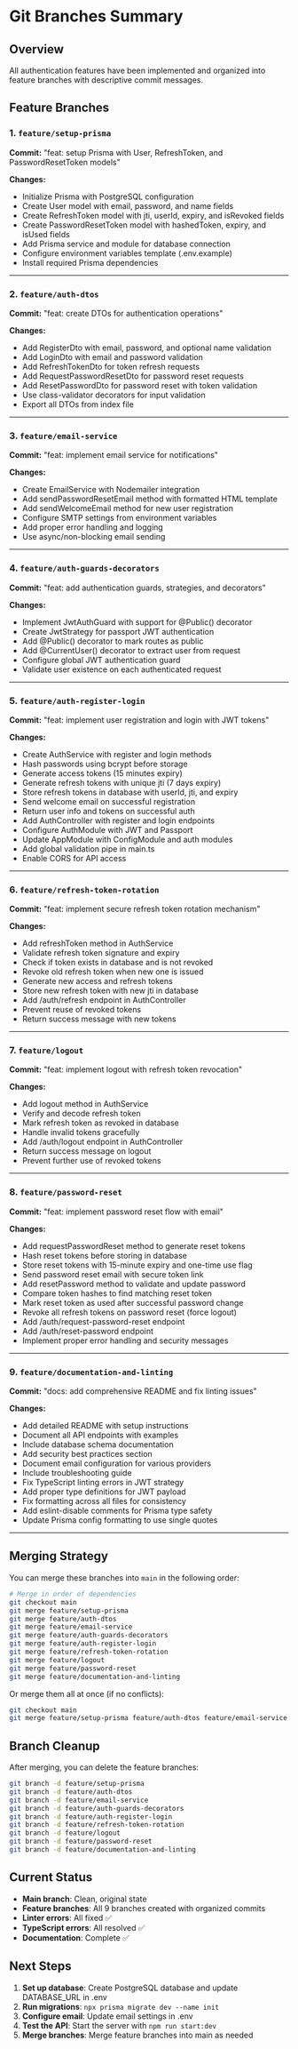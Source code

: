 # Git Branches Summary

## Overview

All authentication features have been implemented and organized into feature branches with descriptive commit messages.

## Feature Branches

### 1. `feature/setup-prisma`

**Commit:** "feat: setup Prisma with User, RefreshToken, and PasswordResetToken models"

**Changes:**

- Initialize Prisma with PostgreSQL configuration
- Create User model with email, password, and name fields
- Create RefreshToken model with jti, userId, expiry, and isRevoked fields
- Create PasswordResetToken model with hashedToken, expiry, and isUsed fields
- Add Prisma service and module for database connection
- Configure environment variables template (.env.example)
- Install required Prisma dependencies

---

### 2. `feature/auth-dtos`

**Commit:** "feat: create DTOs for authentication operations"

**Changes:**

- Add RegisterDto with email, password, and optional name validation
- Add LoginDto with email and password validation
- Add RefreshTokenDto for token refresh requests
- Add RequestPasswordResetDto for password reset requests
- Add ResetPasswordDto for password reset with token validation
- Use class-validator decorators for input validation
- Export all DTOs from index file

---

### 3. `feature/email-service`

**Commit:** "feat: implement email service for notifications"

**Changes:**

- Create EmailService with Nodemailer integration
- Add sendPasswordResetEmail method with formatted HTML template
- Add sendWelcomeEmail method for new user registration
- Configure SMTP settings from environment variables
- Add proper error handling and logging
- Use async/non-blocking email sending

---

### 4. `feature/auth-guards-decorators`

**Commit:** "feat: add authentication guards, strategies, and decorators"

**Changes:**

- Implement JwtAuthGuard with support for @Public() decorator
- Create JwtStrategy for passport JWT authentication
- Add @Public() decorator to mark routes as public
- Add @CurrentUser() decorator to extract user from request
- Configure global JWT authentication guard
- Validate user existence on each authenticated request

---

### 5. `feature/auth-register-login`

**Commit:** "feat: implement user registration and login with JWT tokens"

**Changes:**

- Create AuthService with register and login methods
- Hash passwords using bcrypt before storage
- Generate access tokens (15 minutes expiry)
- Generate refresh tokens with unique jti (7 days expiry)
- Store refresh tokens in database with userId, jti, and expiry
- Send welcome email on successful registration
- Return user info and tokens on successful auth
- Add AuthController with register and login endpoints
- Configure AuthModule with JWT and Passport
- Update AppModule with ConfigModule and auth modules
- Add global validation pipe in main.ts
- Enable CORS for API access

---

### 6. `feature/refresh-token-rotation`

**Commit:** "feat: implement secure refresh token rotation mechanism"

**Changes:**

- Add refreshToken method in AuthService
- Validate refresh token signature and expiry
- Check if token exists in database and is not revoked
- Revoke old refresh token when new one is issued
- Generate new access and refresh tokens
- Store new refresh token with new jti in database
- Add /auth/refresh endpoint in AuthController
- Prevent reuse of revoked tokens
- Return success message with new tokens

---

### 7. `feature/logout`

**Commit:** "feat: implement logout with refresh token revocation"

**Changes:**

- Add logout method in AuthService
- Verify and decode refresh token
- Mark refresh token as revoked in database
- Handle invalid tokens gracefully
- Add /auth/logout endpoint in AuthController
- Return success message on logout
- Prevent further use of revoked tokens

---

### 8. `feature/password-reset`

**Commit:** "feat: implement password reset flow with email"

**Changes:**

- Add requestPasswordReset method to generate reset tokens
- Hash reset tokens before storing in database
- Store reset tokens with 15-minute expiry and one-time use flag
- Send password reset email with secure token link
- Add resetPassword method to validate and update password
- Compare token hashes to find matching reset token
- Mark reset token as used after successful password change
- Revoke all refresh tokens on password reset (force logout)
- Add /auth/request-password-reset endpoint
- Add /auth/reset-password endpoint
- Implement proper error handling and security messages

---

### 9. `feature/documentation-and-linting`

**Commit:** "docs: add comprehensive README and fix linting issues"

**Changes:**

- Add detailed README with setup instructions
- Document all API endpoints with examples
- Include database schema documentation
- Add security best practices section
- Document email configuration for various providers
- Include troubleshooting guide
- Fix TypeScript linting errors in JWT strategy
- Add proper type definitions for JWT payload
- Fix formatting across all files for consistency
- Add eslint-disable comments for Prisma type safety
- Update Prisma config formatting to use single quotes

---

## Merging Strategy

You can merge these branches into `main` in the following order:

```bash
# Merge in order of dependencies
git checkout main
git merge feature/setup-prisma
git merge feature/auth-dtos
git merge feature/email-service
git merge feature/auth-guards-decorators
git merge feature/auth-register-login
git merge feature/refresh-token-rotation
git merge feature/logout
git merge feature/password-reset
git merge feature/documentation-and-linting
```

Or merge them all at once (if no conflicts):

```bash
git checkout main
git merge feature/setup-prisma feature/auth-dtos feature/email-service feature/auth-guards-decorators feature/auth-register-login feature/refresh-token-rotation feature/logout feature/password-reset feature/documentation-and-linting
```

## Branch Cleanup

After merging, you can delete the feature branches:

```bash
git branch -d feature/setup-prisma
git branch -d feature/auth-dtos
git branch -d feature/email-service
git branch -d feature/auth-guards-decorators
git branch -d feature/auth-register-login
git branch -d feature/refresh-token-rotation
git branch -d feature/logout
git branch -d feature/password-reset
git branch -d feature/documentation-and-linting
```

## Current Status

- **Main branch**: Clean, original state
- **Feature branches**: All 9 branches created with organized commits
- **Linter errors**: All fixed ✅
- **TypeScript errors**: All resolved ✅
- **Documentation**: Complete ✅

## Next Steps

1. **Set up database**: Create PostgreSQL database and update DATABASE_URL in .env
2. **Run migrations**: `npx prisma migrate dev --name init`
3. **Configure email**: Update email settings in .env
4. **Test the API**: Start the server with `npm run start:dev`
5. **Merge branches**: Merge feature branches into main as needed
